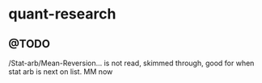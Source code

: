 # quant-research

## @TODO 
/Stat-arb/Mean-Reversion... is not read, skimmed through, good for when stat arb is next on list. MM now
